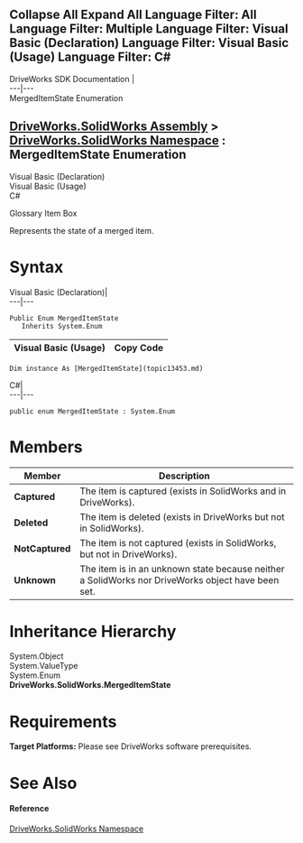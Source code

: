 Collapse All Expand All Language Filter: All  Language Filter: Multiple  Language Filter: Visual Basic (Declaration) Language Filter: Visual Basic (Usage) Language Filter: C#  
---  
DriveWorks SDK Documentation  |   
---|---  
MergedItemState Enumeration   
  
[DriveWorks.SolidWorks Assembly](topic13342.md) > [DriveWorks.SolidWorks Namespace](topic13345.md) : MergedItemState Enumeration  
---  
  
Visual Basic (Declaration)    
Visual Basic (Usage)    
C# 

Glossary Item Box

Represents the state of a merged item. 

# Syntax

Visual Basic (Declaration)|   
---|---  
      
    
    Public Enum MergedItemState 
       Inherits System.Enum  
  
Visual Basic (Usage)| Copy Code  
---|---  
      
    
    Dim instance As [MergedItemState](topic13453.md)  
  
C#|   
---|---  
      
    
    public enum MergedItemState : System.Enum   
  
# Members

Member| Description  
---|---  
**Captured**|  The item is captured (exists in SolidWorks and in DriveWorks).  
**Deleted**|  The item is deleted (exists in DriveWorks but not in SolidWorks).  
**NotCaptured**|  The item is not captured (exists in SolidWorks, but not in DriveWorks).  
**Unknown**|  The item is in an unknown state because neither a SolidWorks nor DriveWorks object have been set.  
  
# Inheritance Hierarchy

System.Object  
System.ValueType  
System.Enum  
**DriveWorks.SolidWorks.MergedItemState**  


# Requirements

**Target Platforms:** Please see DriveWorks software prerequisites.

# See Also

#### Reference

[DriveWorks.SolidWorks Namespace](topic13345.md)


